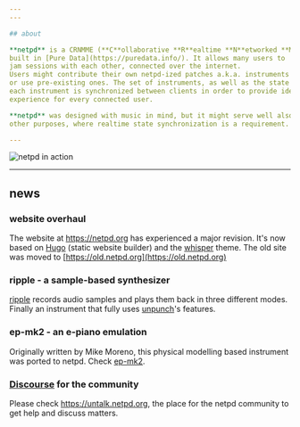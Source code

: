 ```yaml
---
---

## about

**netpd** is a CRNMME (**C**ollaborative **R**ealtime **N**etworked **M**usic **M**aking **E**nvironment)
built in [Pure Data](https://puredata.info/). It allows many users to  have a realtime
jam sessions with each other, connected over the internet.
Users might contribute their own netpd-ized patches a.k.a. instruments
or use pre-existing ones. The set of instruments, as well as the state of
each instrument is synchronized between clients in order to provide identical
experience for every connected user.

**netpd** was designed with music in mind, but it might serve well also
other purposes, where realtime state synchronization is a requirement.

---
```


![netpd in action](images/netpd-in-action.png)

---
## news

### website overhaul

The website at https://netpd.org has experienced a major revision. It's
now based on [Hugo](https://gohugo.io/) (static website builder)
and the [whisper](https://github.com/zerostaticthemes/hugo-whisper-theme.git) theme.
The old site was moved to [https://old.netpd.org](https://old.netpd.org)

### ripple - a sample-based synthesizer

[ripple](instruments/ripple) records audio samples and plays them back in three different
modes. Finally an instrument that fully uses [unpunch](docs/unpunch)'s features.

### ep-mk2 - an e-piano emulation

Originally written by Mike Moreno, this physical modelling based instrument
was ported to netpd. Check [ep-mk2](instruments/ep-mk2).

### [Discourse](https://www.discourse.org/) for the community

Please check https://untalk.netpd.org, the place for the netpd community
to get help and discuss matters.


